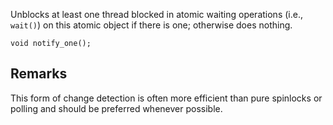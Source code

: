 Unblocks at least one thread blocked in atomic waiting operations (i.e., `wait()`) on this  atomic object if there is one; otherwise does nothing.

```nvgt
void notify_one();
```

## Remarks

This form of change detection is often more efficient than pure spinlocks or polling and should be preferred whenever possible.
